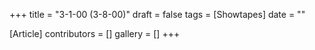 +++
title = "3-1-00 (3-8-00)"
draft = false
tags = [Showtapes]
date = ""

[Article]
contributors = []
gallery = []
+++